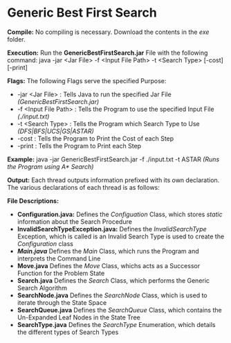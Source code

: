 Generic Best First Search
=========================

**Compile:**
No compiling is necessary. Download the contents in the *exe* folder.

**Execution:**
Run the **GenericBestFirstSearch.jar** File with the following command:
    java -jar &lt;Jar File&gt; -f &lt;Input File Path&gt; -t &lt;Search Type&gt; [-cost] [-print]

**Flags:**
The following Flags serve the specified Purpose:
 - -jar &lt;Jar File&gt; : Tells Java to run the specified Jar File *(GenericBestFirstSearch.jar)*
 - -f &lt;Input File Path&gt; : Tells the Program to use the specified Input File *(./input.txt)*
 - -t &lt;Search Type&gt; : Tells the Program which Search Type to Use *(DFS|BFS|UCS|GS|ASTAR)*
 - -cost : Tells the Program to Print the Cost of each Step
 - -print : Tells the Program to Print each Step

**Example:**
	java -jar GenericBestFirstSearch.jar -f ./input.txt -t ASTAR *(Runs the Program using A&ast; Search)*

**Output:**
	Each thread outputs information prefixed with its own declaration. The various declarations of each thread is as follows:

**File Descriptions:**
 - **Configuration.java:** Defines the *Configuation* Class, which stores *static* information about the Search Procedure
 - **InvalidSearchTypeException.java:** Defines the *InvalidSearchType* Exception, which is called is an Invalid Search Type is used to create the *Configuration* class
 - ***Main.java*** Defines the *Main* Class, which runs the Program and interprets the Command Line
 - **Move.java** Defines the *Move* Class, whichs acts as a Successor Function for the Problem State
 - **Search.java** Defines the *Search* Class, which performs the Generic Search Algorithm
 - **SearchNode.java** Defines the *SearchNode* Class, which is used to iterate through the State Space
 - **SearchQueue.java** Defines the *SearchQueue* Class, which contains the Un-Expanded Leaf Nodes in the State Tree
 - **SearchType.java** Defines the *SearchType* Enumeration, which details the different types of Search Types

